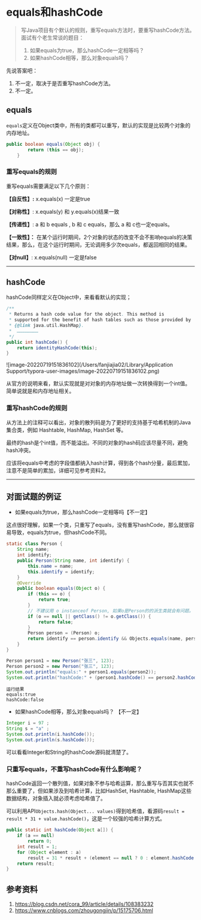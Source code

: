 # equals和hashCode

> 写Java项目有个默认的规则，重写equals方法时，要重写hashCode方法。面试有个老生常谈的题目：
>
> 1. 如果equals为true，那么hashCode一定相等吗？
> 2. 如果hashCode相等，那么对象equals吗？

先说答案吧：

1. 不一定，取决于是否重写hashCode方法。
2. 不一定。

## equals

`equals`定义在Object类中，所有的类都可以重写，默认的实现是比较两个对象的内存地址。

```java
public boolean equals(Object obj) {
        return (this == obj);
    }
```

### 重写equals的规则

重写equals需要满足以下几个原则：

**【自反性】:**  x.equals(x) 一定是true

**【对称性】**:  x.equals(y)  和 y.equals(x)结果一致

**【传递性】**:  a 和 b equals , b 和 c  equals，那么 a 和 c也一定equals。

**【一致性】：**  在某个运行时期间，2个对象的状态的改变不会不影响equals的决策结果，那么，在这个运行时期间，无论调用多少次equals，都返回相同的结果。

**【对null】**:  x.equals(null) 一定是false

---

## hashCode

hashCode同样定义在Object中，来看看默认的实现；

```java
/**
 * Returns a hash code value for the object. This method is
 * supported for the benefit of hash tables such as those provided by
 * {@link java.util.HashMap}.
 *	……………………
 */
public int hashCode() {
    return identityHashCode(this);
}
```

![image-20220719151836102](/Users/fanjiajia02/Library/Application Support/typora-user-images/image-20220719151836102.png)

从官方的说明来看，默认实现就是对对象的内存地址做一次转换得到一个int值。简单说就是和内存地址相关。

### 重写hashCode的规则

从方法上的注释可以看出，对象的散列码是为了更好的支持基于哈希机制的Java集合类，例如 Hashtable, HashMap, HashSet 等。

最终的hash是个int值，而不能溢出。不同的对象的hash码应该尽量不同，避免hash冲突。

应该将equals中考虑的字段值都纳入hash计算，得到各个hash分量，最后累加，注意不是简单的累加，详细可见参考资料2。



---

## 对面试题的例证

- 如果equals为true，那么hashCode一定相等吗【不一定】

这点很好理解，如果一个类，只重写了equals，没有重写hashCode，那么就很容易导致，equals为true，但hashCode不同。

```java
static class Person {
    String name;
    int identify;
    public Person(String name, int identify) {
        this.name = name;
        this.identify = identify;
    }
    @Override
    public boolean equals(Object o) {
        if (this == o) {
            return true;
        }
        // 不建议用 o instanceof Person, 如果o是Person的的派生类就会有问题。
        if (o == null || getClass() != o.getClass()) {
            return false;
        }
        Person person = (Person) o;
        return identify == person.identify && Objects.equals(name, person.name);
    }
}
```

```java
Person person1 = new Person("张三", 123);
Person person2 = new Person("张三", 123);
System.out.println("equals:" + person1.equals(person2));
System.out.println("hashCode:" + (person1.hashCode() == person2.hashCode()));
```

```text
运行结果
equals:true
hashCode:false
```

- 如果hashCode相等，那么对象equals吗？ 【不一定】

```java
Integer i = 97 ;
String s = "a" ;
System.out.println(i.hashCode());
System.out.println(s.hashCode());
```

可以看看Integer和String的hashCode源码就清楚了。



### 只重写equals，不重写hashCode有什么影响呢？

hashCode返回一个散列值，如果对象不参与哈希运算，那么重写与否其实也就不那么重要了，但如果涉及到哈希计算，比如HashSet, Hashtable, HashMap这些数据结构，对象插入就必须考虑哈希值了。

可以利用API`Objects.hash(Object... values)`得到哈希值，看源码`result = result * 31 + value.hashCode()`，这是一个较强的哈希计算方式。

```java
public static int hashCode(Object a[]) {
    if (a == null)
        return 0;
    int result = 1;
    for (Object element : a)
        result = 31 * result + (element == null ? 0 : element.hashCode());
    return result;
}
```



## 参考资料

1. https://blog.csdn.net/cora_99/article/details/108383232
2. https://www.cnblogs.com/zhougongjin/p/15175706.html